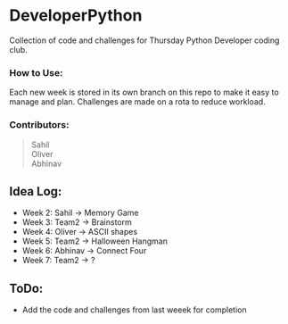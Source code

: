 # DeveloperPython
Collection of code and challenges for Thursday Python Developer coding club.

### How to Use:
Each new week is stored in its own branch on this repo to make it easy to manage and plan. Challenges are made on a rota to reduce workload.

### Contributors:
>Sahil<br>Oliver<br>Abhinav




## Idea Log:
- Week 2: Sahil -> Memory Game
- Week 3: Team2 -> Brainstorm
- Week 4: Oliver -> ASCII shapes
- Week 5: Team2 -> Halloween Hangman
- Week 6: Abhinav -> Connect Four
- Week 7: Team2 -> ?



## ToDo:
- Add the code and challenges from last weeek for completion